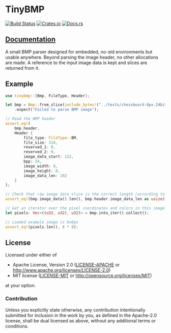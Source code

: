 # TinyBMP

[![Build Status](https://circleci.com/gh/jamwaffles/embedded-graphics/tree/master.svg?style=shield)](https://circleci.com/gh/jamwaffles/embedded-graphics/tree/master)
[![Crates.io](https://img.shields.io/crates/v/tinybmp.svg)](https://crates.io/crates/tinybmp)
[![Docs.rs](https://docs.rs/tinybmp/badge.svg)](https://docs.rs/tinybmp)

## [Documentation](https://docs.rs/tinybmp)

A small BMP parser designed for embedded, no-std environments but usable anywhere. Beyond parsing the image header, no other allocations are made. A reference to the input image data is kept and slices are returned from it.

## Example

```rust
use tinybmp::{Bmp, FileType, Header};

let bmp = Bmp::from_slice(include_bytes!("../tests/chessboard-8px-24bit.bmp"))
    .expect("Failed to parse BMP image");

// Read the BMP header
assert_eq!(
    bmp.header,
    Header {
        file_type: FileType::BM,
        file_size: 314,
        reserved_1: 0,
        reserved_2: 0,
        image_data_start: 122,
        bpp: 24,
        image_width: 8,
        image_height: 8,
        image_data_len: 192
    }
);

// Check that raw image data slice is the correct length (according to parsed header)
assert_eq!(bmp.image_data().len(), bmp.header.image_data_len as usize);

// Get an iterator over the pixel coordinates and colors in this image and collect into a vec
let pixels: Vec<((u32, u32), u32)> = bmp.into_iter().collect();

// Loaded example image is 8x8px
assert_eq!(pixels.len(), 8 * 8);
```

## License

Licensed under either of

- Apache License, Version 2.0 ([LICENSE-APACHE](LICENSE-APACHE) or
  http://www.apache.org/licenses/LICENSE-2.0)
- MIT license ([LICENSE-MIT](LICENSE-MIT) or http://opensource.org/licenses/MIT)

at your option.

### Contribution

Unless you explicitly state otherwise, any contribution intentionally submitted for inclusion in the
work by you, as defined in the Apache-2.0 license, shall be dual licensed as above, without any
additional terms or conditions.
